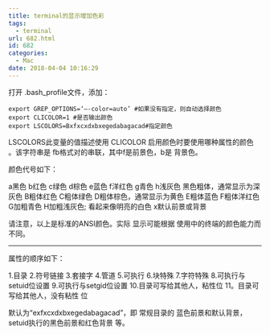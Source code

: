 ```yaml
---
title: terminal的显示增加色彩
tags:
  - terminal
url: 682.html
id: 682
categories:
  - Mac
date: 2018-04-04 10:16:29
---
```


打开 .bash_profile文件，添加：

    export GREP_OPTIONS=‘—-color=auto’ #如果没有指定，则自动选择颜色
    export CLICOLOR=1 #是否输出颜色
    export LSCOLORS=Bxfxcxdxbxegedabagacad#指定颜色
LSCOLORS此变量的值描述使用 CLICOLOR 
启用颜色时要使用哪种属性的颜色
。该字符串是
fb格式对的串联，其中f是前景色，b是
背景色。

颜色代号如下：

a黑色
b红色
c绿色
d棕色
e蓝色
f洋红色
g青色
h浅灰色
黑色粗体，通常显示为深灰色
B粗体红色
C粗体绿色
D粗体棕色，通常显示为黄色
E粗体蓝色
F粗体洋红色
G加粗青色
H加粗浅灰色; 看起来像明亮的白色
x默认前景或背景

请注意，以上是标准的ANSI颜色。实际
显示可能根据
使用中的终端的颜色能力而不同。

---

属性的顺序如下：

1.目录
2.符号链接
3.套接字
4.管道
5.可执行
6.块特殊
7.字符特殊
8.可执行与setuid位设置
9.可执行与setgid位设置
10.目录可写给其他人，粘性位
11。目录可写给其他人，没有粘性
位

默认为“exfxcxdxbxegedabagacad”，即
常规目录的
蓝色前景和默认背景，setuid执行的黑色前景和红色背景
等。